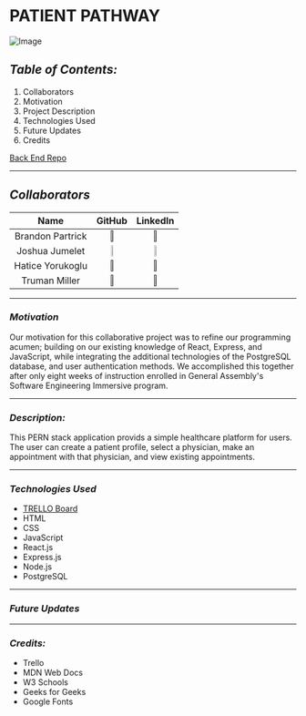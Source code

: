 # **PATIENT PATHWAY**

![Image](https://cdn.create.vista.com/api/media/small/563332522/stock-vector-stethoscope-icon-flat-illustration-medical)

## **_Table of Contents:_**

1. Collaborators
2. Motivation
3. Project Description
4. Technologies Used
5. Future Updates
6. Credits

[Back End Repo](https://github.com/trumanmiller20/Patient-Pathway-PERN-Backend)

---

## **_Collaborators_**

|       Name       |                                                               GitHub                                                               |                                                              LinkedIn                                                              |
| :--------------: | :--------------------------------------------------------------------------------------------------------------------------------: | :--------------------------------------------------------------------------------------------------------------------------------: |
| Brandon Partrick |                [<img src="https://cdn.iconscout.com/icon/free/png-256/github-3089487-2567439.png" width="20%" />]()                |                  [<img src="https://cdn-icons-png.flaticon.com/512/179/179330.png" width="10%" height="10%" />]()                  |
|  Joshua Jumelet  | [<img src="https://cdn.iconscout.com/icon/free/png-256/github-3089487-2567439.png" width="20%" />](https://github.com/joshjumelet) | [<img src="https://cdn-icons-png.flaticon.com/512/179/179330.png" width="10%" height="10%" />](www.linkedin.com/in/joshua-jumelet) |
| Hatice Yorukoglu |                [<img src="https://cdn.iconscout.com/icon/free/png-256/github-3089487-2567439.png" width="20%" />]()                |                  [<img src="https://cdn-icons-png.flaticon.com/512/179/179330.png" width="10%" height="10%" />]()                  |
|  Truman Miller   |                [<img src="https://cdn.iconscout.com/icon/free/png-256/github-3089487-2567439.png" width="20%" />]()                |                  [<img src="https://cdn-icons-png.flaticon.com/512/179/179330.png" width="10%" height="10%" />]()                  |

---

### **_Motivation_**

Our motivation for this collaborative project was to refine our programming acumen; building on our existing knowledge of React, Express, and JavaScript, while integrating the additional technologies of the PostgreSQL database, and user authentication methods. We accomplished this together after only eight weeks of instruction enrolled in General Assembly's Software Engineering Immersive program.

---

### **_Description:_**

This PERN stack application provids a simple healthcare platform for users. The user can create a patient profile, select a physician, make an appointment with that physician, and view existing appointments.

---

### **_Technologies Used_**

- [TRELLO Board](https://trello.com/b/DQ0A8xV5/patientpathway)
- HTML
- CSS
- JavaScript
- React.js
- Express.js
- Node.js
- PostgreSQL

---

### **_Future Updates_**

---

### **_Credits:_**

- Trello
- MDN Web Docs
- W3 Schools
- Geeks for Geeks
- Google Fonts
